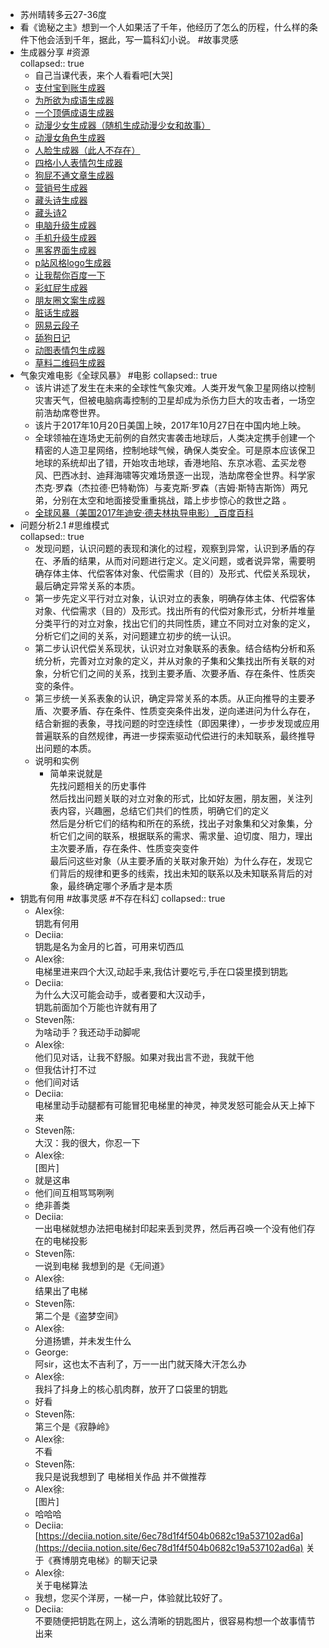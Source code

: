 - 苏州晴转多云27-36度
- 看《诡秘之主》想到一个人如果活了千年，他经历了怎么的历程，什么样的条件下他会活到千年，据此，写一篇科幻小说。 #故事灵感
- 生成器分享 #资源  
  collapsed:: true
	- 自己当课代表，来个人看看吧[大哭]
	- [支付宝到账生成器](https://saythemoney.github.io/#)
	- [为所欲为成语生成器](https://lab.bangbang93.com/wsyw)
	- [一个顶俩成语生成器](https://lab.bangbang93.com/ygdl)
	- [动漫少女生成器（随机生成动漫少女和故事）](https://www.thiswaifudoesnotexist.net/)
	- [动漫女角色生成器](https://make.girls.moe/#/)
	- [人脸生成器（此人不存在）](https://thispersondoesnotexist.com/)
	- [四格小人表情包生成器](http://r.ftqq.com/fangtangGif/interview/)
	- [狗屁不通文章生成器](https://suulnnka.github.io/BullshitGenerator/index.html)
	- [营销号生成器](https://codepen.io/kasei-dis/full/JjYjwza)
	- [藏头诗生成器](https://cts.chazhi.net/)
	- [藏头诗2](http://www.shicimingju.com/cangtoushi/index.html)
	- [电脑升级生成器](http://fakeupdate.net/)
	- [手机升级生成器](https://fakeupdate.net/mobile/)
	- [黑客界面生成器](http://geektyper.com/)
	- [p站风格logo生成器](https://lab.bangbang93.com/porn-hub)
	- [让我帮你百度一下](https://lmbtfy.cn/)
	- [彩虹屁生成器](https://chp.shadiao.app/)
	- [朋友圈文案生成器](https://pyq.shadiao.app/)
	- [脏话生成器](https://zuanbot.com/)
	- [网易云段子](http://www.yduanzi.com/?utm_source=shadiao.app)
	- [舔狗日记](https://we.dog/?utm_source=shadiao.app)
	- [动图表情包生成器](https://www.diydoutu.com/diy/gif?utm_source=shadiao.app)
	- [草料二维码生成器](https://cli.im/?utm_source=shadiao.app)
- 气象灾难电影《全球风暴》 #电影
  collapsed:: true
	- 该片讲述了发生在未来的全球性气象灾难。人类开发气象卫星网络以控制灾害天气，但被电脑病毒控制的卫星却成为杀伤力巨大的攻击者，一场空前浩劫席卷世界。
	- 该片于2017年10月20日美国上映，2017年10月27日在中国内地上映。
	- 全球领袖在连场史无前例的自然灾害袭击地球后，人类决定携手创建一个精密的人造卫星网络，控制地球气候，确保人类安全。可是原本应该保卫地球的系统却出了错，开始攻击地球，香港地陷、东京冰雹、孟买龙卷风、巴西冰封、迪拜海啸等灾难场景逐一出现，浩劫席卷全世界。科学家杰克·罗森（杰拉德·巴特勒饰）与麦克斯·罗森（吉姆·斯特吉斯饰）两兄弟，分别在太空和地面接受重重挑战，踏上步步惊心的救世之路 。
	- [全球风暴（美国2017年迪安·德夫林执导电影）_百度百科](https://baike.baidu.com/item/%E5%85%A8%E7%90%83%E9%A3%8E%E6%9A%B4/22129215?fr=aladdin)
- 问题分析2.1 #思维模式  
  collapsed:: true
	- 发现问题，认识问题的表现和演化的过程，观察到异常，认识到矛盾的存在、矛盾的结果，从而对问题进行定义。定义问题，或者说异常，需要明确存体主体、代偿客体对象、代偿需求（目的）及形式、代偿关系现状，最后确定异常关系的本质。
	- 第一步先定义平行对立对象，认识对立的表象，明确存体主体、代偿客体对象、代偿需求（目的）及形式。找出所有的代偿对象形式，分析并堆量分类平行的对立对象，找出它们的共同性质，建立不同对立对象的定义，分析它们之间的关系，对问题建立初步的统一认识。
	- 第二步认识代偿关系现状，认识对立对象联系的表象。结合结构分析和系统分析，完善对立对象的定义，并从对象的子集和父集找出所有关联的对象，分析它们之间的关系，找到主要矛盾、次要矛盾、存在条件、性质突变的条件。
	- 第三步统一关系表象的认识，确定异常关系的本质。从正向推导的主要矛盾、次要矛盾、存在条件、性质变突条件出发，逆向递进问为什么存在，结合新掘的表象，寻找问题的时空连续性（即因果律），一步步发现或应用普遍联系的自然规律，再进一步探索驱动代偿进行的未知联系，最终推导出问题的本质。
	- 说明和实例
		- 简单来说就是  
		  先找问题相关的历史事件  
		  然后找出问题关联的对立对象的形式，比如好友圈，朋友圈，关注列表内容，兴趣圈，总结它们共们的性质，明确它们的定义  
		  然后是分析它们的结构和所在的系统，找出子对象集和父对象集，分析它们之间的联系，根据联系的需求、需求量、迫切度、阻力，理出主次要矛盾，存在条件、性质变突变件  
		  最后问这些对象（从主要矛盾的关联对象开始）为什么存在，发现它们背后的规律和更多的线索，找出未知的联系以及未知联系背后的对象，最终确定哪个矛盾才是本质
- 钥匙有何用 #故事灵感 #不存在科幻
  collapsed:: true
	- Alex徐:  
	  钥匙有何用
	- Deciia:  
	  钥匙是名为金月的匕首，可用来切西瓜
	- Alex徐:  
	  电梯里进来四个大汉,动起手来,我估计要吃亏,手在口袋里摸到钥匙
	- Deciia:  
	  为什么大汉可能会动手，或者要和大汉动手，  
	  钥匙前面加个万能也许就有用了
	- Steven陈:  
	  为啥动手？我还动手动脚呢
	- Alex徐:  
	  他们见对话，让我不舒服。如果对我出言不逊，我就干他
	- 但我估计打不过
	- 他们间对话
	- Deciia:  
	  电梯里动手动腿都有可能冒犯电梯里的神灵，神灵发怒可能会从天上掉下来
	- Steven陈:  
	  大汉：我的很大，你忍一下
	- Alex徐:  
	  [图片]
	- 就是这串
	- 他们间互相骂骂咧咧
	- 绝非善类
	- Deciia:  
	  一出电梯就想办法把电梯封印起来丢到灵界，然后再召唤一个没有他们存在的电梯投影
	- Steven陈:  
	  一说到电梯 我想到的是《无间道》
	- Alex徐:  
	  结果出了电梯
	- Steven陈:  
	  第二个是《盗梦空间》
	- Alex徐:  
	  分道扬镳，并未发生什么
	- George:  
	  阿sir，这也太不吉利了，万一一出门就天降大汗怎么办
	- Alex徐:  
	  我抖了抖身上的核心肌肉群，放开了口袋里的钥匙
	- 好看
	- Steven陈:  
	  第三个是《寂静岭》
	- Alex徐:  
	  不看
	- Steven陈:  
	  我只是说我想到了 电梯相关作品 并不做推荐
	- Alex徐:  
	  [图片]
	- 哈哈哈
	- Deciia:  
	  [](https://www.notion.so/6ec78d1f4f504b0682c19a537102ad6a)[https://deciia.notion.site/6ec78d1f4f504b0682c19a537102ad6a](https://deciia.notion.site/6ec78d1f4f504b0682c19a537102ad6a) 关于《赛博朋克电梯》的聊天记录
	- Alex徐:  
	  关于电梯算法
	- 我想，您买个洋房，一梯一户，体验就比较好了。
	- Deciia:  
	  不要随便把钥匙在网上，这么清晰的钥匙图片，很容易构想一个故事情节出来
